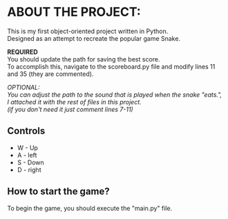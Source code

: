 # ABOUT THE PROJECT:
This is my first object-oriented project written in Python.  
Designed as an attempt to recreate the popular game Snake.   

__REQUIRED__  
You should update the path for saving the best score.  
To accomplish this, navigate to the scoreboard.py file and modify lines 11 and 35 (they are commented).  

_OPTIONAL:_  
_You can adjust the path to the sound that is played when the snake "eats.", I attached it with the rest of files in this project._  
_(if you don't need it just comment lines 7-11)_  


## Controls
* W - Up
* A - left
* S - Down
* D - right  

## How to start the game?  
To begin the game, you should execute the "main.py" file.
